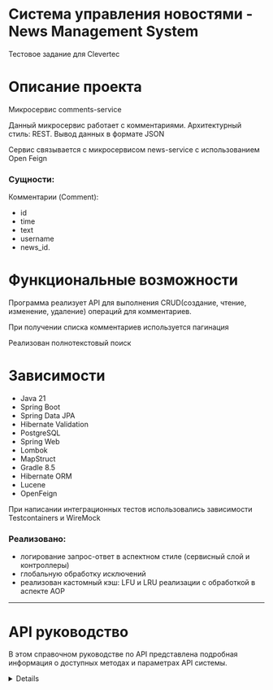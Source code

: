 # Система управления новостями - News Management System

Тестовое задание для Clevertec

# Описание проекта

Микросервис comments-service

Данный микросервис работает с комментариями. Архитектурный стиль: REST. Вывод данных в формате JSON

Сервис связывается с микросервисом news-service с использованием Open Feign

### Сущности:

Комментарии (Comment):

- id
- time
- text
- username
- news_id.

# Функциональные возможности

Программа реализует API для выполнения CRUD(создание, чтение, изменение, удаление) операций для комментариев.

При получении списка комментариев используется пагинация

Реализован полнотекстовый поиск

# Зависимости

* Java 21
* Spring Boot
* Spring Data JPA
* Hibernate Validation
* PostgreSQL
* Spring Web
* Lombok
* MapStruct
* Gradle 8.5
* Hibernate ORM
* Lucene
* OpenFeign

При написании интеграционных тестов использовались зависимости Testcontainers и WireMock

### Реализовано:

- логирование запрос-ответ в аспектном стиле (сервисный слой и контроллеры)
- глобальную обработку исключений
- реализован кастомный кэш: LFU и LRU реализации с обработкой в аспекте AOP

---

# API руководство

В этом справочном руководстве по API представлена подробная информация о доступных методах и параметрах API системы.

<details>

## Содержание

* Комментарии
* Ответ об ошибке

### Комментарии

Описание: Этот метод добавляет новый комментарий.
Endpoint: /comments
HTTP Method: POST

Parameters:

| Name     | Type   | Description           |
|----------|--------|-----------------------|
| newsId   | Long   | Идентификатор новости |
| username | String | Имя пользователя      |
| text     | String | Текст комментария     |

Пример запроса:
http://localhost:8082/comments

{
"newsId": 1,
"username": "Patrik",
"text": "This is new comment."
}

---
Описание: Этот метод получает комментарий по id.
Endpoint: /comments/{commentId}
HTTP Method: GET

Пример запроса:
http://localhost:8082/comments/1

---
Описание: Этот метод обновляет комментарий.
Endpoint: /comments/{commentId}
HTTP Method: PUT

Parameters:

| Name     | Type   | Description           |
|----------|--------|-----------------------|
| newsId   | Long   | Идентификатор новости |
| username | String | Имя пользователя      |
| text     | String | Текст комментария     |

Пример запроса:
http://localhost:8082/comments/1

{
"newsId": 1,
"username": "Patrik",
"text": "This is updated comment."
}

---
Описание: Этот метод удаляет комментарий по id.
Endpoint: /comments/{commentsId}
HTTP Method: DELETE

Пример запроса:
http://localhost:8082/comments/1

---
Описание: Этот метод выводит все комментарии (с пагинацией).
Endpoint: /comments
HTTP Method: GET

Примеры запроса:
http://localhost:8082/comments
http://localhost:8082/comments?pageNumber=1

---
Описание: Этот метод выполняет полнотекстовый поиск.
Endpoint: /comments/search
HTTP Method: GET

Примеры запроса:
http://localhost:8082/comments/search?text=content&fields=username&fields=text&limit=15

### Ответ об ошибке

Пример ответа об ошибке

{
"status": 404,
"message": "No such comment with id 234"
}

</details>